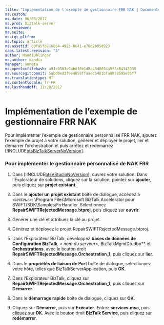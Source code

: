 ```yaml
---
title: "Implémentation de l’exemple de gestionnaire FRR NAK | Documents Microsoft"
ms.custom: 
ms.date: 06/08/2017
ms.prod: biztalk-server
ms.reviewer: 
ms.suite: 
ms.tgt_pltfrm: 
ms.topic: article
ms.assetid: 80fa5fb7-6864-4923-b641-e76d2b95d923
caps.latest.revision: "3"
author: MandiOhlinger
ms.author: mandia
manager: anneta
ms.openlocfilehash: a91c0303c9abdf6b1d8c434869445f3c84348935
ms.sourcegitcommit: 5abd0ed3f9e4858ffaaec5481bfa8878595e95f7
ms.translationtype: MT
ms.contentlocale: fr-FR
ms.lasthandoff: 11/28/2017
---
```

# <a name="implementing-the-frr-nak-handler-sample"></a>Implémentation de l’exemple de gestionnaire FRR NAK
Pour implémenter l’exemple de gestionnaire personnalisé FRR NAK, ajoutez l’exemple de projet à votre solution, générer et déployer le projet, lier et démarrer l’orchestration et puis arrêtez et redémarrez [!INCLUDE[btsBizTalkServerNoVersion](../../includes/btsbiztalkservernoversion-md.md)].  
  
### <a name="to-implement-the-frr-nak-custom-handler"></a>Pour implémenter le gestionnaire personnalisé de NAK FRR  
  
1.  Dans [!INCLUDE[btsVStudioNoVersion](../../includes/btsvstudionoversion-md.md)], ouvrez votre solution. Dans l’Explorateur de solutions, cliquez sur la solution, pointez sur **ajouter**, puis cliquez sur **projet existant**.  
  
2.  Dans le **ajouter un projet existant** boîte de dialogue, accédez à  *\<lecteur\>*: \Program Files\Microsoft BizTalk Accelerator pour SWIFT\SDK\Samples\FrrHandler. Sélectionnez **RepairSWIFTRejectedMessage.btproj**, puis cliquez sur **ouvrir**.  
  
3.  Générer une clé et attribuez la clé au projet.  
  
4.  Générez et déployez le projet RepairSWIFTRejectedMessage.btproj.  
  
5.  Dans l’Explorateur BizTalk, développez **bases de données de Configuration BizTalk**,  **\<* nom du serveur*\>, BizTalkMgmtDb.dbo** et **Orchestrations**, avec le bouton droit **RepairSWIFTRejectedMessage.Orchestration_1**, puis cliquez sur **lier**.  
  
6.  Dans le **propriétés de liaison de Port** boîte de dialogue, sélectionnez votre hôte, telles que BizTalkServerApplication, puis **OK**.  
  
7.  Dans l’Explorateur BizTalk, cliquez sur **RepairSWIFTRejectedMessage.Orchestration_1**, puis cliquez sur **Démarrer**.  
  
8.  Dans le **démarrage rapide** boîte de dialogue, cliquez sur **OK**.  
  
9. Cliquez sur **Démarrer**, puis sur **Exécuter**. Entrez **services.msc**, puis cliquez sur **OK**. Avec le bouton droit **BizTalk Service**, puis cliquez sur **redémarrer**.